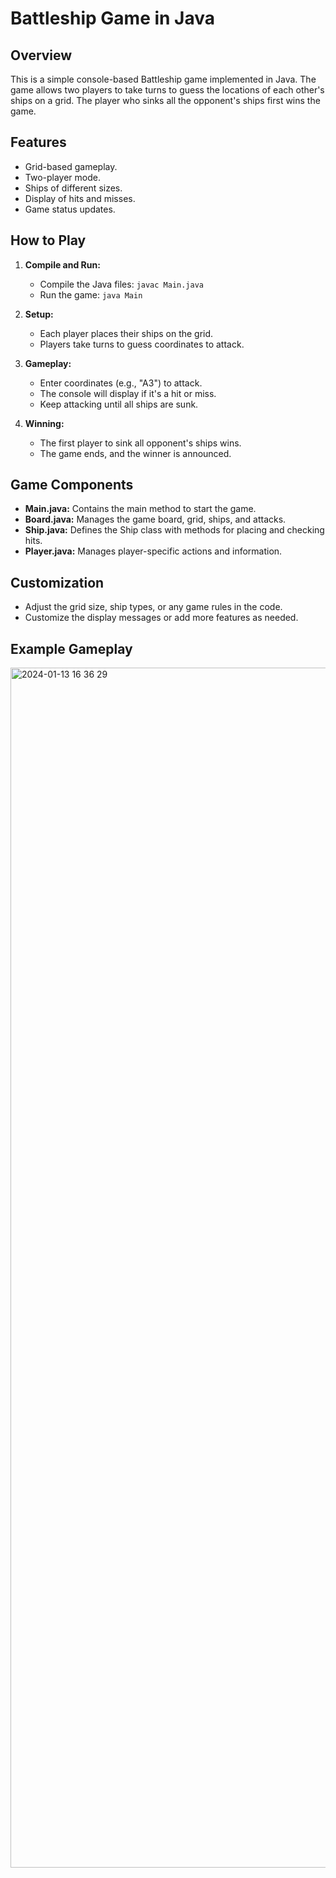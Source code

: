# Battleship Game in Java

## Overview
This is a simple console-based Battleship game implemented in Java. The game allows two players to take turns to guess the locations of each other's ships on a grid. The player who sinks all the opponent's ships first wins the game.

## Features
- Grid-based gameplay.
- Two-player mode.
- Ships of different sizes.
- Display of hits and misses.
- Game status updates.

## How to Play
1. **Compile and Run:**
    - Compile the Java files: `javac Main.java`
    - Run the game: `java Main`

2. **Setup:**
    - Each player places their ships on the grid.
    - Players take turns to guess coordinates to attack.

3. **Gameplay:**
    - Enter coordinates (e.g., "A3") to attack.
    - The console will display if it's a hit or miss.
    - Keep attacking until all ships are sunk.

4. **Winning:**
    - The first player to sink all opponent's ships wins.
    - The game ends, and the winner is announced.

## Game Components
- **Main.java:** Contains the main method to start the game.
- **Board.java:** Manages the game board, grid, ships, and attacks.
- **Ship.java:** Defines the Ship class with methods for placing and checking hits.
- **Player.java:** Manages player-specific actions and information.

## Customization
- Adjust the grid size, ship types, or any game rules in the code.
- Customize the display messages or add more features as needed.

## Example Gameplay
<img width="1920" alt="2024-01-13 16 36 29" src="https://github.com/qle21/Battle-Line-Game/assets/112357287/9caf60ad-6442-422f-a46d-738b2b7fbaa4">





